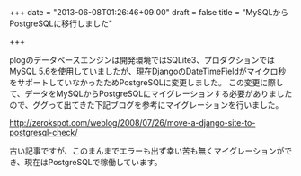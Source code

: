 +++
date = "2013-06-08T01:26:46+09:00"
draft = false
title = "MySQLからPostgreSQLに移行しました"

+++

plogのデータベースエンジンは開発環境ではSQLite3、プロダクションではMySQL 5.6を使用していましたが、現在DjangoのDateTimeFieldがマイクロ秒をサポートしていなかったためPostgreSQLに変更しました。
この変更に際して、データをMySQLからPostgreSQLにマイグレーションする必要がありましたので、ググって出てきた下記ブログを参考にマイグレーションを行いました。

http://zerokspot.com/weblog/2008/07/26/move-a-django-site-to-postgresql-check/

古い記事ですが、このまんまでエラーも出ず幸い苦も無くマイグレーションができ、現在はPostgreSQLで稼働しています。
